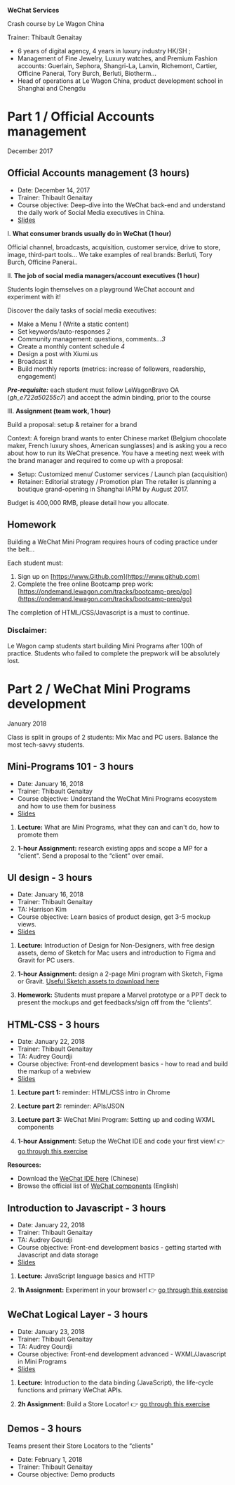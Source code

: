 **WeChat Services**

Crash course by Le Wagon China

Trainer: Thibault Genaitay

- 6 years of digital agency, 4 years in luxury industry HK/SH ;
- Management of Fine Jewelry, Luxury watches, and Premium Fashion accounts: Guerlain, Sephora, Shangri-La, Lanvin, Richemont, Cartier, Officine Panerai, Tory Burch, Berluti, Biotherm...
- Head of operations at Le Wagon China, product development school in Shanghai and Chengdu

# Part 1 / Official Accounts management

December 2017

## Official Accounts management (3 hours)

- Date: December 14, 2017
- Trainer: Thibault Genaitay
- Course objective: Deep-dive into the WeChat back-end and understand the daily work of Social Media executives in China.
- [Slides](https://github.com/tgenaitay/MBADMB/tree/master/1-Official-Accounts)

I. **What consumer brands usually do in WeChat (1 hour)**

Official channel, broadcasts, acquisition, customer service, drive to store, image, third-part tools... We take examples of real brands: Berluti, Tory Burch, Officine Panerai..

II. **The job of social media managers/account executives (1 hour)**

Students login themselves on a playground WeChat account and experiment with it!

Discover the daily tasks of social media executives:
- Make a Menu *1* (Write a static content)
- Set keywords/auto-responses *2*
- Community management: questions, comments...*3*
- Create a monthly content schedule *4*
- Design a post with Xiumi.us
- Broadcast it
- Build monthly reports (metrics: increase of followers, readership, engagement)

***Pre-requisite:*** each student must follow LeWagonBravo OA (*gh_e722a50255c7*) and accept the admin binding, prior to the course

III. **Assignment (team work, 1 hour)**

Build a proposal: setup & retainer for a brand

Context: A foreign brand wants to enter Chinese market (Belgium chocolate maker, French luxury shoes, American sunglasses) and is asking you a reco about how to run its WeChat presence. You have a meeting next week with the brand manager and required to come up with a proposal:
- Setup: Customized menu/ Customer services / Launch plan (acquisition)
- Retainer: Editorial strategy / Promotion plan
The retailer is planning a boutique grand-opening in Shanghai IAPM by August 2017.

Budget is 400,000 RMB, please detail how you allocate.

## Homework
Building a WeChat Mini Program requires hours of coding practice under the belt...

Each student must:

1. Sign up on [https://www.Github.com](https://www.github.com)
2. Complete the free online Bootcamp prep work:
[https://ondemand.lewagon.com/tracks/bootcamp-prep/go](https://ondemand.lewagon.com/tracks/bootcamp-prep/go)

The completion of HTML/CSS/Javascript is a must to continue.

### Disclaimer:
Le Wagon camp students start building Mini Programs after 100h of practice. Students who failed to complete the prepwork will be absolutely lost.

# Part 2 / WeChat Mini Programs development

January 2018

Class is split in groups of 2 students: Mix Mac and PC users. Balance the most tech-savvy students.

## Mini-Programs 101 - 3 hours

- Date: January 16, 2018
- Trainer: Thibault Genaitay
- Course objective: Understand the WeChat Mini Programs ecosystem and how to use them for business
- [Slides](https://github.com/tgenaitay/MBADMB/tree/master/2-Mini-Programs)

1. **Lecture:** What are Mini Programs, what they can and can't do, how to promote them

2. **1-hour Assignment:** research existing apps and scope a MP for a "client". Send a proposal to the “client” over email.

## UI design - 3 hours

- Date: January 16, 2018
- Trainer: Thibault Genaitay
- TA: Harrison Kim
- Course objective: Learn basics of product design, get 3-5 mockup views.
- [Slides](https://github.com/tgenaitay/MBADMB/tree/master/3-UI-Course)


1. **Lecture:** Introduction of Design for Non-Designers, with free design assets, demo of Sketch for Mac users and introduction to Figma and Gravit for PC users.

2. **1-hour Assignment:** design a 2-page Mini program with Sketch, Figma or Gravit. [Useful Sketch assets to download here](https://github.com/tgenaitay/MBADMB/tree/master/3-UI-Course/Sketch-files)

3. **Homework:** Students must prepare a Marvel prototype or a PPT deck to present the mockups and get feedbacks/sign off from the “clients”.

## HTML-CSS - 3 hours

- Date: January 22, 2018
- Trainer: Thibault Genaitay
- TA: Audrey Gourdji
- Course objective: Front-end development basics - how to read and build the markup of a webview
- [Slides](https://github.com/tgenaitay/MBADMB/tree/master/4-HTML)

1. **Lecture part 1:** reminder: HTML/CSS intro in Chrome

2. **Lecture part 2:** reminder: APIs/JSON

3. **Lecture part 3:** WeChat Mini Program: Setting up and coding WXML components

4. **1-hour Assignment**: Setup the WeChat IDE and code your first view! 👉 [go through this exercise](4-HTML)

**Resources:**

- Download the [WeChat IDE here](https://mp.weixin.qq.com/debug/wxadoc/dev/devtools/download.html) (Chinese)
- Browse the official list of [WeChat components](http://open.wechat.com/cgi-bin/newreadtemplate?t=overseas_open/docs/mini-programs/development/component/index#component_index) (English)

## Introduction to Javascript - 3 hours

- Date: January 22, 2018
- Trainer: Thibault Genaitay
- TA: Audrey Gourdji
- Course objective: Front-end development basics - getting started with Javascript and data storage
- [Slides](https://github.com/tgenaitay/MBADMB/tree/master/5-Javascript)

1. **Lecture:** JavaScript language basics and HTTP

2. **1h Assignment:** Experiment in your browser! 👉 [go through this exercise](5-Javascript)

## WeChat Logical Layer - 3 hours

- Date: January 23, 2018
- Trainer: Thibault Genaitay
- TA: Audrey Gourdji
- Course objective: Front-end development advanced - WXML/Javascript in Mini Programs
- [Slides](https://github.com/tgenaitay/MBADMB/tree/master/6-WeChat-Logical)

1. **Lecture:** Introduction to the data binding (JavaScript), the life-cycle functions and primary WeChat APIs.

2. **2h Assignment:** Build a Store Locator!
👉 [go through this exercise](6-WeChat-Logical)

## Demos - 3 hours

Teams present their Store Locators to the “clients”

- Date: February 1, 2018
- Trainer: Thibault Genaitay
- Course objective: Demo products
